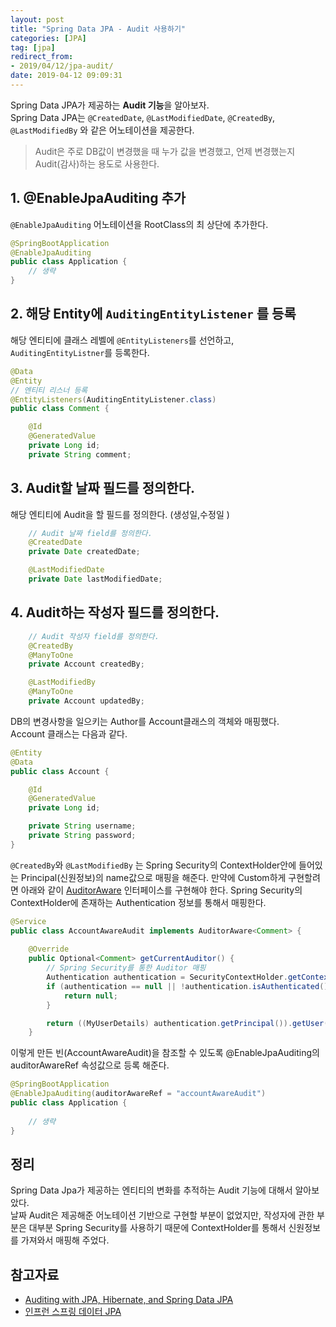 ```yaml
---
layout: post
title: "Spring Data JPA - Audit 사용하기"
categories: [JPA]
tag: [jpa]
redirect_from: 
- 2019/04/12/jpa-audit/
date: 2019-04-12 09:09:31
---
```


Spring Data JPA가 제공하는 **Audit 기능**을 알아보자.  
Spring Data JPA는 `@CreatedDate`, `@LastModifiedDate`, `@CreatedBy`, `@LastModifiedBy` 와 같은 어노테이션을 제공한다.
> Audit은 주로 DB값이 변경했을 때 누가 값을 변경했고, 언제 변경했는지 Audit(감사)하는 용도로 사용한다.

## 1. @EnableJpaAuditing 추가
`@EnableJpaAuditing` 어노테이션을 RootClass의 최 상단에 추가한다.

```java
@SpringBootApplication
@EnableJpaAuditing
public class Application {
    // 생략
}
```

## 2. 해당 Entity에 `AuditingEntityListener` 를 등록
해당 엔티티에 클래스 레벨에 `@EntityListeners`를 선언하고, `AuditingEntityListner`를 등록한다. 

```java
@Data
@Entity
// 엔티티 리스너 등록
@EntityListeners(AuditingEntityListener.class)
public class Comment {

    @Id
    @GeneratedValue
    private Long id;
    private String comment;

```

## 3. Audit할 날짜 필드를 정의한다. 
해당 엔티티에 Audit을 할 필드를 정의한다. (생성일,수정일 )

```java
    // Audit 날짜 field를 정의한다.
    @CreatedDate
    private Date createdDate;

    @LastModifiedDate
    private Date lastModifiedDate;

```

## 4. Audit하는 작성자 필드를 정의한다.

```java
    // Audit 작성자 field를 정의한다.
    @CreatedBy
    @ManyToOne
    private Account createdBy;

    @LastModifiedBy
    @ManyToOne
    private Account updatedBy;

```

DB의 변경사항을 일으키는 Author를 Account클래스의 객체와 매핑했다.  
Account 클래스는 다음과 같다. 
```java
@Entity
@Data
public class Account {

    @Id
    @GeneratedValue
    private Long id;

    private String username;
    private String password;
}
```

`@CreatedBy`와 `@LastModifiedBy` 는 Spring Security의 ContextHolder안에 들어있는 Principal(신원정보)의 name값으로 매핑을 해준다.
만약에 Custom하게 구현할려면 아래와 같이 [AuditorAware](https://docs.spring.io/spring-data/commons/docs/current/api/org/springframework/data/domain/AuditorAware.html) 인터페이스를 구현해야 한다.
Spring Security의 ContextHolder에 존재하는 Authentication 정보를 통해서 매핑한다.
```java
@Service
public class AccountAwareAudit implements AuditorAware<Comment> {
    
    @Override
    public Optional<Comment> getCurrentAuditor() {
        // Spring Security를 통한 Auditor 매핑
        Authentication authentication = SecurityContextHolder.getContext().getAuthentication();
        if (authentication == null || !authentication.isAuthenticated()) {
            return null;
        }

        return ((MyUserDetails) authentication.getPrincipal()).getUser();
    }

```

이렇게 만든 빈(AccountAwareAudit)을 참조할 수 있도록 @EnableJpaAuditing의 auditorAwareRef 속성값으로 등록 해준다.

```java
@SpringBootApplication
@EnableJpaAuditing(auditorAwareRef = "accountAwareAudit")
public class Application {
    
    // 생략
}
```

## 정리

Spring Data Jpa가 제공하는 엔티티의 변화를 추적하는 Audit 기능에 대해서 알아보았다.  
날짜 Audit은 제공해준 어노테이션 기반으로 구현할 부분이 없었지만, 작성자에 관한 부분은 대부분 Spring Security를 사용하기 때문에 ContextHolder를 통해서 신원정보를 가져와서 매핑해 주었다.


## 참고자료
- [Auditing with JPA, Hibernate, and Spring Data JPA
](https://www.baeldung.com/database-auditing-jpa)
- [인프런 스프링 데이터 JPA](https://www.inflearn.com/course/%EC%8A%A4%ED%94%84%EB%A7%81-%EB%8D%B0%EC%9D%B4%ED%84%B0-jpa)